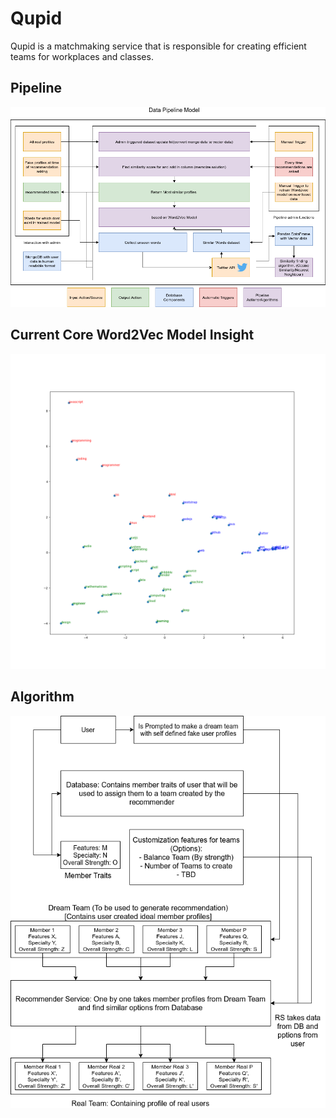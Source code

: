 # Qupid
Qupid is a matchmaking service that is responsible for creating efficient teams for workplaces and classes.


## Pipeline 

![pipeline](AOBDDataPipelineModel.png)

## Current Core Word2Vec Model Insight

![modelisight](currentmodelinsight.png)

## Algorithm

![algorithm](AOBDAlgorithm.png)
